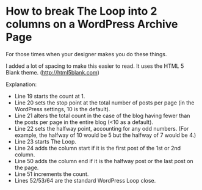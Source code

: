 # How to break The Loop into 2 columns on a WordPress Archive Page
For those times when your designer makes you do these things.

I added a lot of spacing to make this easier to read.
It uses the HTML 5 Blank theme. (http://html5blank.com)

Explanation:
* Line 19 starts the count at 1.
* Line 20 sets the stop point at the total number of posts per page (in the WordPress settings, 10 is the default).
* Line 21 alters the total count in the case of the blog having fewer than the posts per page in the entire blog (<10 as a default).
* Line 22 sets the halfway point, accounting for any odd numbers. (For example, the halfway of 10 would be 5 but the halfway of 7 would be 4.)
* Line 23 starts The Loop.
* Line 24 adds the column start if it is the first post of the 1st or 2nd column.
* Line 50 adds the column end if it is the halfway post or the last post on the page.
* Line 51 increments the count.
* Lines 52/53/64 are the standard WordPress Loop close.